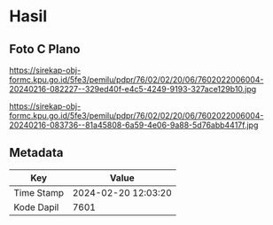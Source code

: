 # Hasil

## Foto C Plano

https://sirekap-obj-formc.kpu.go.id/5fe3/pemilu/pdpr/76/02/02/20/06/7602022006004-20240216-082227--329ed40f-e4c5-4249-9193-327ace129b10.jpg

https://sirekap-obj-formc.kpu.go.id/5fe3/pemilu/pdpr/76/02/02/20/06/7602022006004-20240216-083736--81a45808-6a59-4e06-9a88-5d76abb4417f.jpg


## Metadata

| Key        | Value               |
| ---------- | ------------------- |
| Time Stamp | 2024-02-20 12:03:20 |
| Kode Dapil | 7601                |



